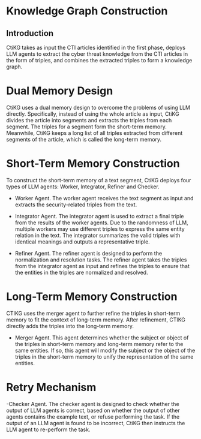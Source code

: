 # Knowledge Graph Construction

## Introduction
CtiKG takes as input the CTI articles identified in the first phase, deploys LLM agents to extract the cyber threat knowledge from the CTI articles in the form of triples, and combines the extracted triples to form a knowledge graph. 

# Dual Memory Design
CtiKG uses a dual memory design to overcome the problems of using LLM directly. Specifically, instead of using the whole article as input, CtiKG divides the article into segments and extracts the triples from each segment. The triples for a segment form the short-term memory. Meanwhile, CtiKG keeps a long list of all triples extracted from different segments of the article, which is called the long-term memory.


# Short-Term Memory Construction
To construct the short-term memory of a text segment, CtiKG
deploys four types of LLM agents: Worker, Integrator, Refiner and
Checker.

- Worker Agent. The worker agent receives the text segment as input and extracts the security-related triples from the text.

- Integrator Agent. The integrator agent is used to extract a final triple from the results of the worker agents. Due to the randomness of LLM, multiple workers may use different triples to express the same entity relation in the text. The integrator summarizes the valid triples with identical meanings and outputs a representative triple.

- Refiner Agent. The refiner agent is designed to perform the normalization and resolution tasks. The refiner agent takes the triples from the integrator agent as input and refines the triples to ensure that the entities in the triples are normalized and resolved.

# Long-Term Memory Construction
CTIKG uses the merger agent to further refine the triples in short-term memory to fit the context of long-term memory. After refinement, CTIKG directly adds the triples into the long-term memory.

- Merger Agent. This agent determines whether the subject or object of the triples in short-term memory and long-term memory refer to the same entities. If so, this agent will modify the subject or the object of the triples in the short-term memory to unify the representation of the same entities.

# Retry Mechanism
-Checker Agent. The checker agent is designed to check whether the output of LLM agents is correct, based on whether the output of other agents contains the example text, or refuse performing the task. If the output of an LLM agent is found to be incorrect, CtiKG then instructs the LLM agent to re-perform the task.
